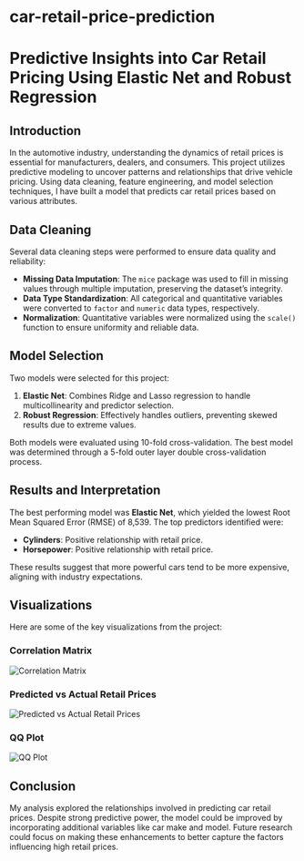 # car-retail-price-prediction

# Predictive Insights into Car Retail Pricing Using Elastic Net and Robust Regression

## Introduction
In the automotive industry, understanding the dynamics of retail prices is essential for manufacturers, dealers, and consumers. This project utilizes predictive modeling to uncover patterns and relationships that drive vehicle pricing. Using data cleaning, feature engineering, and model selection techniques, I have built a model that predicts car retail prices based on various attributes.

## Data Cleaning
Several data cleaning steps were performed to ensure data quality and reliability:
- **Missing Data Imputation**: The `mice` package was used to fill in missing values through multiple imputation, preserving the dataset’s integrity.
- **Data Type Standardization**: All categorical and quantitative variables were converted to `factor` and `numeric` data types, respectively.
- **Normalization**: Quantitative variables were normalized using the `scale()` function to ensure uniformity and reliable data.

## Model Selection
Two models were selected for this project:
1. **Elastic Net**: Combines Ridge and Lasso regression to handle multicollinearity and predictor selection.
2. **Robust Regression**: Effectively handles outliers, preventing skewed results due to extreme values.

Both models were evaluated using 10-fold cross-validation. The best model was determined through a 5-fold outer layer double cross-validation process.

## Results and Interpretation
The best performing model was **Elastic Net**, which yielded the lowest Root Mean Squared Error (RMSE) of 8,539. The top predictors identified were:
- **Cylinders**: Positive relationship with retail price.
- **Horsepower**: Positive relationship with retail price.

These results suggest that more powerful cars tend to be more expensive, aligning with industry expectations.

## Visualizations
Here are some of the key visualizations from the project:

### Correlation Matrix
![Correlation Matrix](visualizations/correlation_matrix.png)

### Predicted vs Actual Retail Prices
![Predicted vs Actual Retail Prices](visualizations/predicted_vs_actual.png)

### QQ Plot
![QQ Plot](visualizations/qq_plot.png)

## Conclusion
My analysis explored the relationships involved in predicting car retail prices. Despite strong predictive power, the model could be improved by incorporating additional variables like car make and model. Future research could focus on making these enhancements to better capture the factors influencing high retail prices.
